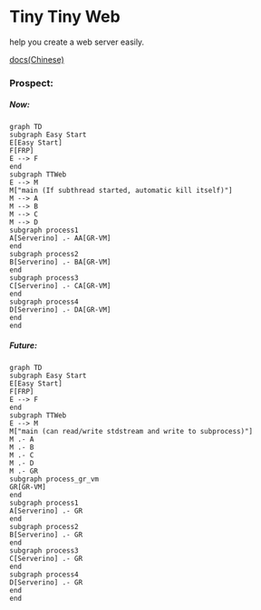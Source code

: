 # Tiny Tiny Web
help you create a web server easily.

[docs(Chinese)](https://duoduo70.github.io/Tiny-Tiny-Web/)


### Prospect:

##### Now:

```mermaid
graph TD
subgraph Easy Start
E[Easy Start]
F[FRP]
E --> F
end
subgraph TTWeb
E --> M
M["main (If subthread started, automatic kill itself)"]
M --> A
M --> B
M --> C
M --> D
subgraph process1
A[Serverino] .- AA[GR-VM]
end
subgraph process2
B[Serverino] .- BA[GR-VM]
end
subgraph process3
C[Serverino] .- CA[GR-VM]
end
subgraph process4
D[Serverino] .- DA[GR-VM]
end
end
```

##### Future:

```mermaid
graph TD
subgraph Easy Start
E[Easy Start]
F[FRP]
E --> F
end
subgraph TTWeb
E --> M
M["main (can read/write stdstream and write to subprocess)"]
M .- A
M .- B
M .- C
M .- D
M .- GR
subgraph process_gr_vm
GR[GR-VM]
end
subgraph process1
A[Serverino] .- GR
end
subgraph process2
B[Serverino] .- GR
end
subgraph process3
C[Serverino] .- GR
end
subgraph process4
D[Serverino] .- GR
end
end
```